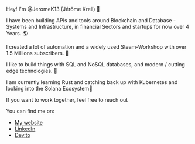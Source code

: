 Hey! I'm @JeromeK13 (Jérôme Krell) 👋

I have been building APIs and tools around Blockchain and Database -Systems and Infrastructure, in financial Sectors and startups for now over 4 Years. 🌎

I created a lot of automation and a widely used Steam-Workshop with over 1.5 Millions subscribers. 🚀

I like to build things with SQL and NoSQL databases, and modern / cutting edge technologies. 🤖

I am currently learning Rust and catching back up with Kubernetes and looking into the Solana Ecosystem👀

If you want to work together, feel free to reach out

You can find me on:

* [My website]()
* [LinkedIn](https://www.linkedin.com/in/j%C3%A9r%C3%B4me-krell-44b47a16a/)
* [Dev.to](https://dev.to/jeromek13)
